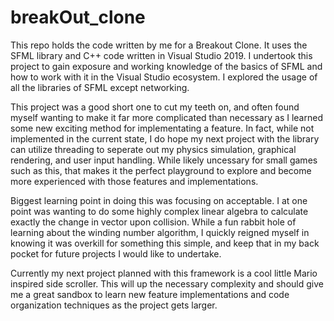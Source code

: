 # breakOut_clone

This repo holds the code written by me for a Breakout Clone. It uses the SFML library and C++ code written in Visual Studio 2019.
I undertook this project to gain exposure and working knowledge of the basics of SFML and how to work with it in the Visual Studio ecosystem.
I explored the usage of all the libraries of SFML except networking.

This project was a good short one to cut my teeth on, and often found myself wanting to make it far more complicated than necessary as I learned
some new exciting method for implementating a feature.
In fact, while not implemented in the current state, I do hope my next project with the library can utilize threading to seperate out
my physics simulation, graphical rendering, and user input handling. While likely uncessary for small games such as this, that makes it the
perfect playground to explore and become more experienced with those features and implementations.

Biggest learning point in doing this was focusing on acceptable. I at one point was wanting to do some highly complex linear algebra to 
calculate exactly the change in vector upon collision. While a fun rabbit hole of learning about the winding number algorithm, I quickly
reigned myself in knowing it was overkill for something this simple, and keep that in my back pocket for future projects I would like to
undertake.

Currently my next project planned with this framework is a cool little Mario inspired side scroller. This will up the necessary complexity
and should give me a great sandbox to learn new feature implementations and code organization techniques as the project gets larger.

